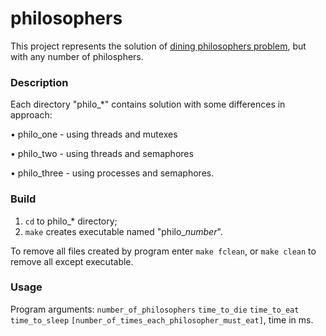 # philosophers

This project represents the solution of [dining philosophers problem](https://en.wikipedia.org/wiki/Dining_philosophers_problem), but with any number of philosphers.

### Description

Each directory "philo_*" contains solution with some differences in approach:

 • philo_one - using threads and mutexes
 
 • philo_two - using threads and semaphores
 
 • philo_three - using processes and semaphores.
 
### Build

  1) `cd` to philo_* directory;
  2) `make` creates executable named "philo_*number*".
 
 To remove all files created by program enter `make fclean`, or `make clean` to remove all except executable.
 
### Usage

 Program arguments:
  `number_of_philosophers` `time_to_die` `time_to_eat` `time_to_sleep` `[number_of_times_each_philosopher_must_eat]`, time in ms.
